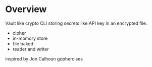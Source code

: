 # Overview 
Vault like crypto CLI storing secrets like API key in an encrypted file.
- cipher
- in-momory store
- file baked
- reader and writer

inspired by Jon Calhoun gophercises